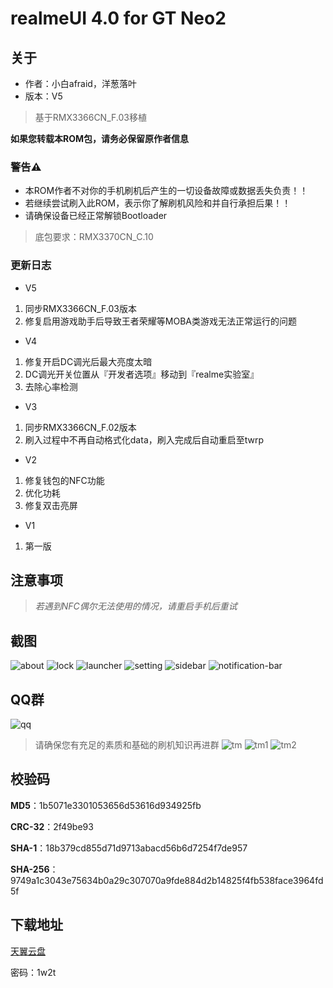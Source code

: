 # realmeUI 4.0 for GT Neo2

## 关于
- 作者：小白afraid，洋葱落叶
- 版本：V5
> 基于RMX3366CN_F.03移植

**如果您转载本ROM包，请务必保留原作者信息**

### 警告⚠️
- 本ROM作者不对你的手机刷机后产生的一切设备故障或数据丢失负责！！
- 若继续尝试刷入此ROM，表示你了解刷机风险和并自行承担后果！！
- 请确保设备已经正常解锁Bootloader

> 底包要求：RMX3370CN_C.10

### 更新日志
- V5
1. 同步RMX3366CN_F.03版本
2. 修复启用游戏助手后导致王者荣耀等MOBA类游戏无法正常运行的问题

- V4
1. 修复开启DC调光后最大亮度太暗
2. DC调光开关位置从『开发者选项』移动到『realme实验室』
3. 去除心率检测

- V3
1. 同步RMX3366CN_F.02版本
2. 刷入过程中不再自动格式化data，刷入完成后自动重启至twrp

- V2
1. 修复钱包的NFC功能
2. 优化功耗
3. 修复双击亮屏

- V1
1. 第一版

## 注意事项
> *若遇到NFC偶尔无法使用的情况，请重启手机后重试*

## 截图
![about](0.jpg)
![lock](1.jpg)
![launcher](2.jpg)
![setting](3.jpg)
![sidebar](4.jpg)
![notification-bar](5.jpg)

## QQ群
![qq](realme_ycly.png)

> 请确保您有充足的素质和基础的刷机知识再进群
![tm](sb.png)
![tm1](sb1.jpg)
![tm2](sb2.jpg)

## 校验码

**MD5**：1b5071e3301053656d53616d934925fb

**CRC-32**：2f49be93

**SHA-1**：18b379cd855d71d9713abacd56b6d7254f7de957

**SHA-256**：9749a1c3043e75634b0a29c307070a9fde884d2b14825f4fb538face3964fd5f

## 下载地址
[天翼云盘](https://cloud.189.cn/t/7fMZziruAfAz)

密码：1w2t
